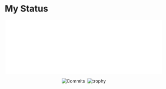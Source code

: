 # My Status  
<!--
## My Skills 
### Main & Research  
<p align="center">
    <img height="60px" src="https://cdn.jsdelivr.net/gh/devicons/devicon/icons/python/python-original.svg" />
    <br> 
    <br>
    <font size="5">Python Modules</font>
    <br> 
    <img height="60px" src="https://cdn.jsdelivr.net/gh/devicons/devicon/icons/numpy/numpy-original.svg" />
    <img height="60px" src="https://cdn.jsdelivr.net/gh/devicons/devicon/icons/pandas/pandas-original.svg" />
    <img height="60px" src="https://cdn.jsdelivr.net/gh/devicons/devicon/icons/django/django-plain.svg" />
    <img height="60px" src="https://cdn.jsdelivr.net/gh/devicons/devicon/icons/pytorch/pytorch-original.svg" />
</p>

### Sub-Main  
<p align="center">
    <img height="60px" src="https://cdn.jsdelivr.net/gh/devicons/devicon/icons/c/c-original.svg" />
    <img height="60px" src="https://cdn.jsdelivr.net/gh/devicons/devicon/icons/cplusplus/cplusplus-original.svg" />
    <img height="60px" src="https://cdn.jsdelivr.net/gh/devicons/devicon/icons/julia/julia-original.svg" />
    <img height="60px" src="https://cdn.jsdelivr.net/gh/devicons/devicon/icons/bash/bash-original.svg" />
    <img height="60px" src="https://cdn.jsdelivr.net/gh/devicons/devicon/icons/vim/vim-original.svg" />
    <img height="60px" src="https://cdn.jsdelivr.net/gh/devicons/devicon/icons/latex/latex-original.svg" />
    <img height="60px" src="https://cdn.jsdelivr.net/gh/devicons/devicon/icons/git/git-original.svg" />
</p>

### Experienced  
<p align="center">
    <img height="60px" src="https://cdn.jsdelivr.net/gh/devicons/devicon/icons/csharp/csharp-original.svg" />
    <img height="60px" src="https://cdn.jsdelivr.net/gh/devicons/devicon/icons/kotlin/kotlin-original.svg" />
    <img height="60px" src="https://cdn.jsdelivr.net/gh/devicons/devicon/icons/mysql/mysql-original-wordmark.svg" />
    <img height="60px" src="https://cdn.jsdelivr.net/gh/devicons/devicon/icons/php/php-original.svg" />
    <img height="60px" src="https://cdn.jsdelivr.net/gh/devicons/devicon/icons/css3/css3-original.svg" />
    <img height="60px" src="https://cdn.jsdelivr.net/gh/devicons/devicon/icons/html5/html5-original.svg" />
    <img height="60px" src="https://cdn.jsdelivr.net/gh/devicons/devicon/icons/javascript/javascript-original.svg" />
    <img height="60px" src="https://cdn.jsdelivr.net/gh/devicons/devicon/icons/java/java-original.svg" />
    <img height="60px" src="https://cdn.jsdelivr.net/gh/devicons/devicon/icons/go/go-original-wordmark.svg" />
    <img height="60px" src="https://cdn.jsdelivr.net/gh/devicons/devicon/icons/matlab/matlab-original.svg" />
    <img height="60px" src="https://cdn.jsdelivr.net/gh/devicons/devicon/icons/networkx/networkx-original.svg" />
</p>

### Experienced Platform 
<p align="center">
    <img height="60px" src="https://cdn.jsdelivr.net/gh/devicons/devicon/icons/androidstudio/androidstudio-original.svg" />
    <img height="60px" src="https://cdn.jsdelivr.net/gh/devicons/devicon/icons/arduino/arduino-original.svg" />
    <img height="60px" src="https://cdn.jsdelivr.net/gh/devicons/devicon/icons/centos/centos-original.svg" />
    <img height="60px" src="https://cdn.jsdelivr.net/gh/devicons/devicon/icons/docker/docker-original.svg" />
    <img height="60px" src="https://cdn.jsdelivr.net/gh/devicons/devicon/icons/github/github-original.svg" />
    <img height="60px" src="https://cdn.jsdelivr.net/gh/devicons/devicon/icons/dotnetcore/dotnetcore-original.svg" />
    <img height="60px" src="https://cdn.jsdelivr.net/gh/devicons/devicon/icons/jupyter/jupyter-original.svg" />
    <img height="60px" src="https://cdn.jsdelivr.net/gh/devicons/devicon/icons/ubuntu/ubuntu-plain.svg" />
    <img height="60px" src="https://cdn.jsdelivr.net/gh/devicons/devicon/icons/visualstudio/visualstudio-plain.svg" />
    <img height="60px" src="https://cdn.jsdelivr.net/gh/devicons/devicon/icons/vscode/vscode-original.svg" />
    <img height="60px" src="https://cdn.jsdelivr.net/gh/devicons/devicon/icons/wordpress/wordpress-original.svg" />
</p>
-->
<p align="center">
    <img align="center" src="/metrics.plugin.languages.details.svg" alt="Metrics" width="500">
    <!--
    <img alt="github stats" height="150px" src="https://github-readme-stats.vercel.app/api?username=s526881&count_private=true&show_icons=true&show_icons=true&theme=tokyonight" />  
    <img src="/metrics.plugin.isocalendar.fullyear.svg" alt="Metrics" width="40%">
    <img src="/github-metrics.svg" alt="Metrics" width="40%">-->
</p>  
<!--
<p align="center">
    <img alt="Top Langs" height="150px" src="https://github-readme-stats.vercel.app/api/top-langs/?username=citrus1998&layout=compact&count_private=true&show_icons=true&theme=tokyonight" />
    <img alt="github stats" height="150px" src="https://github-readme-stats.vercel.app/api?username=citrus1998&count_private=true&show_icons=true&show_icons=true&theme=tokyonight" />  
    <!--
    <img alt="" height="150px" src="https://github-profile-summary-cards.vercel.app/api/cards/most-commit-language?username=citrus1998&theme=tokyonight" />  
    -->
</p> 

<p align="center">
    <img alt="Commits" height="150px" src="https://github-profile-summary-cards.vercel.app/api/cards/productive-time?username=s528661&theme=tokyonight" />   
    <img alt="" height="150px" src="https://github-profile-summary-cards.vercel.app/api/cards/profile-details?username=s528661&theme=tokyonight" />  
    <img alt="trophy" height="150px" src="https://github-profile-trophy.vercel.app/?username=s528661&count_private=true&show_icons=true&theme=algolia&column=-1" />
</p> 



<!--  
<center>

    <img src="[https://github-readme-stats.vercel.app/api/top-langs/?username=citrus1998&layout=compact&theme=vue-dark](https://skills.thijs.gg/icons?i=git,vim,docker,c,python,go&theme=dark)" /> 
# Hi there 🍊 
  
### Languages and Skills

<p>
<img src="https://img.shields.io/badge/-Intel-0071C5.svg?logo=intel&style=flat-square">
<img src="https://img.shields.io/badge/-C-2496ED?style=flat-square&logo=C&logoColor=white"/>
<img src="https://img.shields.io/badge/C%23-%23239120.svg?style=flat-square&logo=C-sharp&logoColor=white"/>
<img src="https://img.shields.io/badge/-Python-3776AB?style=flat-square&logo=Python&logoColor=white"/>
<img src="https://img.shields.io/badge/-Java-007396.svg?logo=java&style=flat-square">
<img src="https://img.shields.io/badge/-Android-A4C639.svg?logo=android&style=flat-square">
<img src="https://img.shields.io/badge/-numpy-150458?style=flat-square&logo=numpy&logoColor=white"/>
<img src="https://img.shields.io/badge/-pandas-150458?style=flat-square&logo=pandas&logoColor=white"/>
<img src="https://img.shields.io/badge/-Django-092E20.svg?logo=django&style=flat-square&logoColor=white">
<img src="https://img.shields.io/badge/-PyTorch-EE4C2C?style=flat-square&logo=PyTorch&logoColor=white"/>
<img src="https://img.shields.io/badge/-PHP-150458?style=flat-square&logo=PHP&logoColor=white"/>
<img src="https://img.shields.io/badge/-MySQL-111111?style=flat-square&logo=MySQL&logoColor=white"/>
<img src="https://img.shields.io/badge/-HTML5-EE4C2C?style=flat-square&logo=HTML5&logoColor=white"/>
<img src="https://img.shields.io/badge/-CSS3-1572B6?style=flat-square&logo=CSS3&logoColor=white"/>
<img src="https://img.shields.io/badge/-JavaScript-323330?style=flat-square&logo=JavaScript&logoColor=F7DF1E"/>
<img src="https://img.shields.io/badge/-Visual%20Studio%20Code-23A9F2?style=flat-square&logo=Visual%20Studio%20Code&logoColor=white"/>
<img src="https://img.shields.io/badge/-Vim-11AB00?style=flat-square&logo=Vim&logoColor=white"/>
<img src="https://img.shields.io/badge/-Powershell-5391FE.svg?logo=powershell&style=flat-square">
<img src="https://img.shields.io/badge/-Sublimetext-272822.svg?logo=sublimetext&style=flat-square">
<img src="https://img.shields.io/badge/-LaTex-008080?style=flat-square&logo=LaTex&logoColor=white"/>
<img src="https://img.shields.io/badge/-Github-181717?style=flat-square&logo=GitHub&logoColor=white"/>
<img src="https://img.shields.io/badge/-Git-F44D27?style=flat-square&logo=Git&logoColor=white"/>
<img src="https://img.shields.io/badge/-Docker-2496ED?style=flat-square&logo=Docker&logoColor=white"/>
<img src="https://img.shields.io/badge/-CentOS7-EE4C2C?style=flat-square&logo=centos&logoColor=white"/>
<img src="https://img.shields.io/badge/-Ubuntu18.04-EE4C2C?style=flat-square&logo=ubuntu&logoColor=white"/>
<img src="https://img.shields.io/badge/-Redhat-EE0000.svg?logo=redhat&style=flat-square">
</p>

### Challenges  
<p>
<img src="https://img.shields.io/badge/-Kaggle-20BEFF.svg?logo=kaggle&style=flat-square">
<img src="https://img.shields.io/badge/-Go-76E1FE.svg?logo=go&style=flat-square">
<img src="https://img.shields.io/badge/-Atlassian-0052CC.svg?logo=atlassian&style=flat-square">
<img src="https://img.shields.io/badge/-Microsoftazure-0089D6.svg?logo=microsoftazure&style=flat-square">
</p>

<p align="left"> 
  <img alt="Top Langs" height="150px" src="https://github-readme-stats.vercel.app/api/top-langs/?username=citrus1998&layout=compact&count_private=true&show_icons=true&theme=vue" />
  <img alt="github stats" height="150px" src="https://github-readme-stats.vercel.app/api?username=citrus1998&count_private=true&show_icons=true&show_icons=true&theme=vue" />
</p>  

 
</center>

![](https://github-profile-summary-cards.vercel.app/api/cards/profile-details?username=citrus1998&theme=vue)  
![](https://github-profile-summary-cards.vercel.app/api/cards/repos-per-language?username=citrus1998&theme=vue)
![](https://github-profile-summary-cards.vercel.app/api/cards/most-commit-language?username=citrus1998&theme=vue)  
![](https://github-profile-summary-cards.vercel.app/api/cards/stats?username=citrus1998&theme=vue)
![](https://github-profile-summary-cards.vercel.app/api/cards/productive-time?username=citrus1998&theme=vue)  

-->  

<!--
**citrus1998/citrus1998** is a ✨ _special_ ✨ repository because its `README.md` (this file) appears on your GitHub profile.

Here are some ideas to get you started:

- 🔭 I’m currently working on ...
- 🌱 I’m currently learning ...
- 👯 I’m looking to collaborate on ...
- 🤔 I’m looking for help with ...
- 💬 Ask me about ...
- 📫 How to reach me: ...
- 😄 Pronouns: ...
- ⚡ Fun fact: ...
-->
